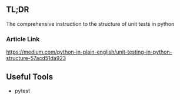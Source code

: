 ## TL;DR
The comprehensive instruction to the structure of unit tests in python
### Article Link
https://medium.com/python-in-plain-english/unit-testing-in-python-structure-57acd51da923

## Useful Tools
*  pytest

